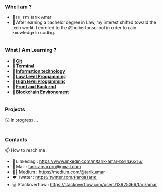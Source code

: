 ### Who I am ? 
- 👋 Hi, I’m Tarik Amar
- 🌱 After earning a bachelor degree in Law, my interest shifted toward the tech world. I enrolled to the @holbertonschool in order to gain knowledge in coding.
#

### What I Am Learning ? 
* 🤖 [**Git**](https://github.com/tarikamar/git)
* 🤖 [**Terminal**](https://github.com/tarikamar/terminal)
* 🤖 [**Information technology**](https://github.com/tarikamar/informationTechnology)
* 🤖 [**Low Level Programming**](https://github.com/tarikamar/holbertonSchool-lowLevelProgramming)
* 🤖 [**High level Programming**](https://github.com/tarikamar/holbertonSchool-highLevelProgramming)
* 🤖 [**Front and Back end**](https://github.com/tarikamar/frontBackEnd)
* 🤖 [**Blockchain Environement**](https://github.com/tarikamar/blockchainEnv)

#

### Projects 

🕟 In progress ...

#

### Contacts

📫 How to reach me :
  - 🥂 Linkeding : https://www.linkedin.com/in/tarik-amar-b914a6216/
  - 📩 Mail :  tarik.amar.pro@gmail.com
  - 👨‍💻 Medium : https://medium.com/@tarik.amar
  - 🐦 Twitter : https://twitter.com/PandaTarik1
  - 💻 Stackoverflow : https://stackoverflow.com/users/13925066/tarikamar
  

<!---
tarikamar/tarikamar is a ✨ special ✨ repository because its `README.md` (this file) appears on your GitHub profile.
You can click the Preview link to take a look at your changes.
--->
